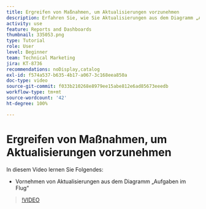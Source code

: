 ```yaml
---
title: Ergreifen von Maßnahmen, um Aktualisierungen vorzunehmen
description: Erfahren Sie, wie Sie Aktualisierungen aus dem Diagramm „Aufgaben im Flug“ in der [!UICONTROL erweiterten Analyse] vornehmen können.
activity: use
feature: Reports and Dashboards
thumbnail: 335053.png
type: Tutorial
role: User
level: Beginner
team: Technical Marketing
jira: KT-8736
recommendations: noDisplay,catalog
exl-id: f574a537-b635-4b17-a067-3c168eea850a
doc-type: video
source-git-commit: f033b210268e8979ee15abe812e6ad85673eeedb
workflow-type: tm+mt
source-wordcount: '42'
ht-degree: 100%

---
```


# Ergreifen von Maßnahmen, um Aktualisierungen vorzunehmen

In diesem Video lernen Sie Folgendes:

* Vornehmen von Aktualisierungen aus dem Diagramm „Aufgaben im Flug“

>[!VIDEO](https://video.tv.adobe.com/v/335053/?quality=12&learn=on)
